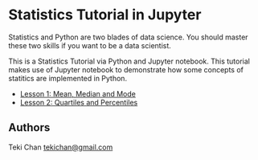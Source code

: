 # Statistics Tutorial in Jupyter

Statistics and Python are two blades of data science. You should master these two skills if you want to be a data scientist. 

This is a Statistics Tutorial via Python and Jupyter notebook. This tutorial makes use of Jupyter notebook to demonstrate how some concepts of statitics are implemented in Python.

- [Lesson 1: Mean, Median and Mode](lesson01.ipynb)
- [Lesson 2: Quartiles and Percentiles](lesson02.ipynb)

## Authors
Teki Chan [tekichan@gmail.com](mailto:tekichan@gmail.com)
